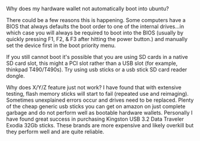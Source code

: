 Why does my hardware wallet not automatically boot into ubuntu?

There could be a few reasons this is happening. Some computers have a BIOS that always defaults the boot order to one of the internal drives...in which case you will always be required to boot into the BIOS (usually by quickly pressing F1, F2, & F3 after hitting the power button.) and manually set the device first in the boot priority menu.

If you still cannot boot it's possible that you are using SD cards in a native SD card slot, this might a PCI slot rather than a USB slot (for example, thinkpad T490/T490s). Try using usb sticks or a usb stick SD card reader dongle. 

Why does X/Y/Z feature just not work?
I have found that with extensive testing, flash memory sticks will start to fail (repeated use and reimaging). Sometimes unexplained errors occur and drives need to be replaced. Plenty of the cheap generic usb sticks you can get on amazon on just complete garbage and do not perform well as bootable hardware wallets. Personally I have found great success in purchasing Kingston USB 3.2 Data Traveler Exodia 32Gb sticks. These brands are more expensive and likely overkill but they perform well and are quite reliable. 